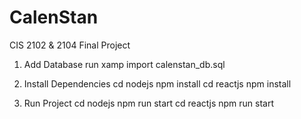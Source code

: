 # CalenStan
CIS 2102 &amp; 2104 Final Project

1. Add Database
  run xamp
  import calenstan_db.sql

3. Install Dependencies
   cd nodejs
   npm install
   cd reactjs
   npm install

4. Run Project
   cd nodejs
   npm run start
   cd reactjs
   npm run start
   
